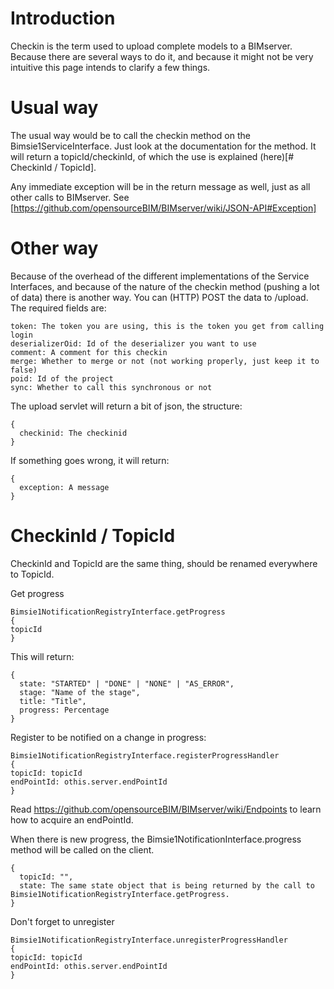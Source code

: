 # Introduction

Checkin is the term used to upload complete models to a BIMserver. Because there are several ways to do it, and because it might not be very intuitive this page intends to clarify a few things.

# Usual way

The usual way would be to call the checkin method on the Bimsie1ServiceInterface. Just look at the documentation for the method. It will return a topicId/checkinId, of which the use is explained (here)[# CheckinId / TopicId].

Any immediate exception will be in the return message as well, just as all other calls to BIMserver. See [https://github.com/opensourceBIM/BIMserver/wiki/JSON-API#Exception]

# Other way

Because of the overhead of the different implementations of the Service Interfaces, and because of the nature of the checkin method (pushing a lot of data) there is another way. You can (HTTP) POST the data to /upload. The required fields are:
```
token: The token you are using, this is the token you get from calling login
deserializerOid: Id of the deserializer you want to use
comment: A comment for this checkin
merge: Whether to merge or not (not working properly, just keep it to false)
poid: Id of the project
sync: Whether to call this synchronous or not
```

The upload servlet will return a bit of json, the structure:
```
{
  checkinid: The checkinid
}
```

If something goes wrong, it will return:
```
{
  exception: A message
}
```

# CheckinId / TopicId

CheckinId and TopicId are the same thing, should be renamed everywhere to TopicId.

Get progress
```
Bimsie1NotificationRegistryInterface.getProgress
{
topicId
}
```

This will return:
```
{
  state: "STARTED" | "DONE" | "NONE" | "AS_ERROR",
  stage: "Name of the stage",
  title: "Title",
  progress: Percentage
}
```

Register to be notified on a change in progress:
```
Bimsie1NotificationRegistryInterface.registerProgressHandler
{
topicId: topicId
endPointId: othis.server.endPointId
}
```

Read https://github.com/opensourceBIM/BIMserver/wiki/Endpoints to learn how to acquire an endPointId.

When there is new progress, the Bimsie1NotificationInterface.progress method will be called on the client.
```
{
  topicId: "",
  state: The same state object that is being returned by the call to Bimsie1NotificationRegistryInterface.getProgress.
}
```

Don't forget to unregister
```
Bimsie1NotificationRegistryInterface.unregisterProgressHandler
{
topicId: topicId
endPointId: othis.server.endPointId
}
```